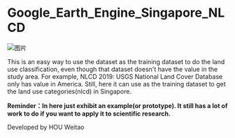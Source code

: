 # Google_Earth_Engine_Singapore_NLCD
![图片](https://user-images.githubusercontent.com/76504267/216977176-2a044b83-bfc1-442e-bd3c-9df405e6d8d3.png)


This is an easy way to use the dataset as the training dataset to do the land use classification, even though that dataset doesn't have the value in the study area. For example, NLCD 2019: USGS National Land Cover Database only has value in America. Still, here it can use as the training dataset to get the land use categories(nlcd) in Singapore.


**Reminder：In here just exhibit an example(or prototype). It still has a lot of work to do if you want to apply it to scientific research.**
                                                                                                                                                            
Developed by HOU Weitao
